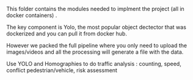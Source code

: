 This folder contains the modules needed to implment the project (all in docker containers) . 

The key component is Yolo, the most popular  object dectector that was dockerized and you can pull it from docker hub.

However we packed the full pipeline where you only need to upload the images/videos and all the processing will generate a file with the data.

Use YOLO and Homographies to do traffic analysis : counting, speed, conflict pedestrian/vehicle, risk assessment

